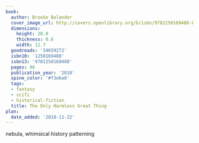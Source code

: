 ```yaml
---
book:
  author: Brooke Bolander
  cover_image_url: http://covers.openlibrary.org/b/isbn/9781250169488-L.jpg
  dimensions:
    height: 20.0
    thickness: 0.6
    width: 12.7
  goodreads: '34659272'
  isbn10: '1250169488'
  isbn13: '9781250169488'
  pages: 96
  publication_year: '2018'
  spine_color: '#f3eba8'
  tags:
  - fantasy
  - scifi
  - historical-fiction
  title: The Only Harmless Great Thing
plan:
  date_added: '2018-11-22'
---
```


nebula, whimsical history patterning
